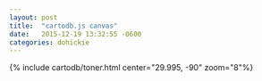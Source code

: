 ```yaml
---
layout: post
title:  "cartodb.js canvas"
date:   2015-12-19 13:32:55 -0600
categories: dohickie
---
```


{% include cartodb/toner.html center="29.995, -90" zoom="8"%}
